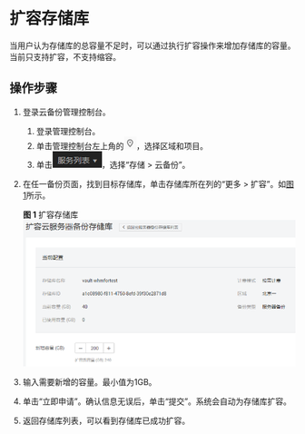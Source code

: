 # 扩容存储库<a name="cbr_03_0006"></a>

当用户认为存储库的总容量不足时，可以通过执行扩容操作来增加存储库的容量。当前只支持扩容，不支持缩容。

## 操作步骤<a name="section154851053112514"></a>

1.  登录云备份管理控制台。
    1.  登录管理控制台。
    2.  单击管理控制台左上角的![](figures/icon-region.png)，选择区域和项目。
    3.  单击![](figures/icon-list.png)，选择“存储 \> 云备份”。

2.  在任一备份页面，找到目标存储库，单击存储库所在列的“更多 \> 扩容”。如[图1](#fig624235516355)所示。

    **图 1**  扩容存储库<a name="fig624235516355"></a>  
    ![](figures/扩容存储库.png "扩容存储库")

3.  输入需要新增的容量。最小值为1GB。
4.  单击“立即申请”。确认信息无误后，单击“提交”。系统会自动为存储库扩容。
5.  返回存储库列表，可以看到存储库已成功扩容。

